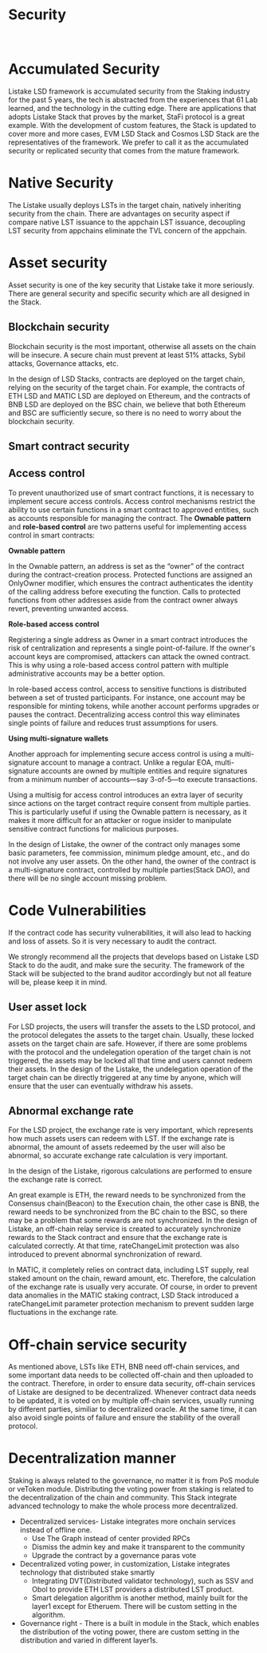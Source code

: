 # Security
&nbsp;

# Accumulated Security

Listake LSD framework is accumulated security from the Staking industry for the past 5 years, the tech is abstracted from the experiences that 61 Lab learned, and the technology in the cutting edge. There are applications that adopts Listake Stack that proves by the market, StaFi protocol is a great example. With the development of custom features,  the Stack is updated to cover more and more cases,  EVM LSD Stack and Cosmos LSD Stack are the representatives of the framework. We prefer to call it as the accumulated security or replicated security that comes from the mature framework.

# Native Security

The Listake usually deploys LSTs in the target chain, natively inheriting security from the chain. There are advantages on security aspect if compare native LST issuance to the appchain LST issuance, decoupling LST security from appchains eliminate the TVL concern of the appchain.  

# Asset security

Asset security is one of the key security that Listake take it more seriously. There are general security and specific security which are all designed in the Stack.

## **Blockchain security**

Blockchain security is the most important, otherwise all assets on the chain will be insecure. A secure chain must prevent at least 51% attacks, Sybil attacks, Governance attacks, etc.

In the design of LSD Stacks, contracts are deployed on the target chain, relying on the security of the target chain. For example, the contracts of ETH LSD and MATIC LSD are deployed on Ethereum, and the contracts of BNB LSD are deployed on the BSC chain, we believe that both Ethereum and BSC are sufficiently secure, so there is no need to worry about the blockchain security.

## **Smart contract security**

## Access control

To prevent unauthorized use of smart contract functions, it is necessary to implement secure access controls. Access control mechanisms restrict the ability to use certain functions in a smart contract to approved entities, such as accounts responsible for managing the contract. The **Ownable pattern** and **role-based control** are two patterns useful for implementing access control in smart contracts:

**Ownable pattern**

In the Ownable pattern, an address is set as the “owner” of the contract during the contract-creation process. Protected functions are assigned an OnlyOwner modifier, which ensures the contract authenticates the identity of the calling address before executing the function. Calls to protected functions from other addresses aside from the contract owner always revert, preventing unwanted access.

**Role-based access control**

Registering a single address as Owner in a smart contract introduces the risk of centralization and represents a single point-of-failure. If the owner's account keys are compromised, attackers can attack the owned contract. This is why using a role-based access control pattern with multiple administrative accounts may be a better option.

In role-based access control, access to sensitive functions is distributed between a set of trusted participants. For instance, one account may be responsible for minting tokens, while another account performs upgrades or pauses the contract. Decentralizing access control this way eliminates single points of failure and reduces trust assumptions for users.

**Using multi-signature wallets**

Another approach for implementing secure access control is using a multi-signature account to manage a contract. Unlike a regular EOA, multi-signature accounts are owned by multiple entities and require signatures from a minimum number of accounts—say 3-of-5—to execute transactions.

Using a multisig for access control introduces an extra layer of security since actions on the target contract require consent from multiple parties. This is particularly useful if using the Ownable pattern is necessary, as it makes it more difficult for an attacker or rogue insider to manipulate sensitive contract functions for malicious purposes.

In the design of Listake, the owner of the contract only manages some basic parameters, fee commission, minimum pledge amount, etc., and do not involve any user assets. On the other hand, the owner of the contract is a multi-signature contract, controlled by multiple parties(Stack DAO), and there will be no single account missing problem.

# Code Vulnerabilities

If the contract code has security vulnerabilities, it will also lead to hacking and loss of assets. So it is very necessary to audit the contract.

We strongly recommend all the projects that develops based on Listake LSD Stack to do the audit, and make sure the security. The framework of the Stack will be subjected to the brand auditor accordingly but not all feature will be, please keep it in mind.

## User asset lock

For LSD projects, the users will transfer the assets to the LSD protocol, and the protocol delegates the assets to the target chain. Usually, these locked assets on the target chain are safe. However, if there are some problems with the protocol and the undelegation operation of the target chain is not triggered, the assets may be locked all that time and users cannot redeem their assets. In the design of the Listake, the undelegation operation of the target chain can be directly triggered at any time by anyone, which will ensure that the user can eventually withdraw his assets.

## Abnormal exchange rate

For the LSD project, the exchange rate is very important, which represents how much assets users can redeem with LST. If the exchange rate is abnormal, the amount of assets redeemed by the user will also be abnormal, so accurate exchange rate calculation is very important.

 In the design of the Listake, rigorous calculations are performed to ensure the exchange rate is correct.

An great example is ETH, the reward needs to be synchronized from the Consensus chain(Beacon) to the Execution chain, the other case is BNB, the reward needs to be synchronized from the BC chain to the BSC, so there may be a problem that some rewards are not synchronized. In the design of Listake, an off-chain relay service is created to accurately synchronize rewards to the Stack contract and ensure that the exchange rate is calculated correctly. At that time, rateChangeLimit protection was also introduced to prevent abnormal synchronization of reward.

In MATIC, it completely relies on contract data, including LST supply, real staked amount on the chain, reward amount, etc. Therefore, the calculation of the exchange rate is usually very accurate. Of course, in order to prevent data anomalies in the MATIC staking contract, LSD Stack introduced a rateChangeLimit parameter protection mechanism to prevent sudden large fluctuations in the exchange rate.

# Off-chain service security

As mentioned above, LSTs like ETH, BNB need off-chain services, and some important data needs to be collected off-chain and then uploaded to the contract. Therefore, in order to ensure data security, off-chain services of Listake are designed to be decentralized. Whenever contract data needs to be updated, it is voted on by multiple off-chain services, usually running by different parties, similiar to decentralized oracle. At the same time, it can also avoid single points of failure and ensure the stability of the overall protocol.

# Decentralization manner

Staking is always related to the governance, no matter it is from PoS module or veToken module. Distributing the voting power from staking is related to the decentralization of the chain and community. This Stack integrate advanced technology to make the whole process more decentralized.

- Decentralized services- Listake integrates more onchain services instead of offline one.
    - Use The Graph instead of center provided RPCs
    - Dismiss the admin key and make it transparent to the community
    - Upgrade the contract by a governance paras vote
- Decentralized voting power, in customization, Listake integrates technology that distributed stake smartly
    - Integrating DVT(Distributed validator technology), such as SSV and Obol to provide ETH LST providers a distributed LST product.
    - Smart delegation algorithm is another method, mainly built for the layer1 except for Etheruem. There will be custom setting in the algorithm.
- Governance right -  There is a built in module in the Stack, which enables the distribution of the voting power, there are custom setting in the distribution and varied in different layer1s.